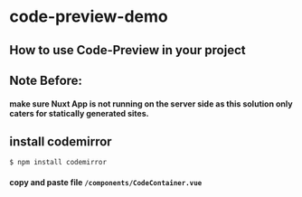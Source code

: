 # code-preview-demo

## How to use Code-Preview in your project

## Note Before:
#### make sure Nuxt App is not running on the server side as this solution only caters for statically generated sites.


## install codemirror
`$ npm install codemirror`

#### copy and paste file `/components/CodeContainer.vue`
